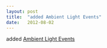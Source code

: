 ```yaml
---
layout: post
title:  "added Ambient Light Events"
date:   2012-08-02
---
```


added [Ambient Light Events](http://www.w3.org/TR/ambient-light/)

